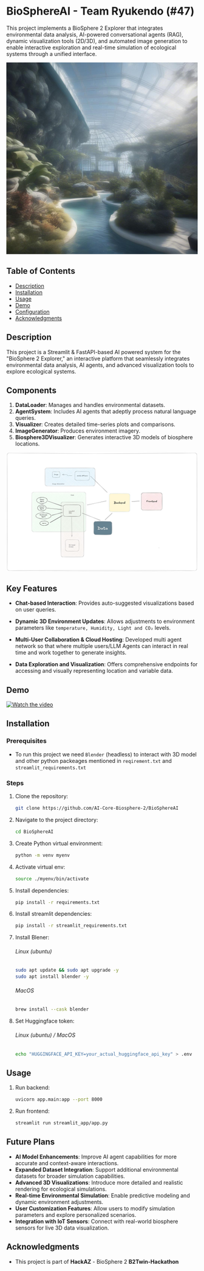 # BioSphereAI - Team Ryukendo (#47)

This project implements a BioSphere 2 Explorer that integrates environmental data analysis, AI-powered conversational agents (RAG), dynamic visualization tools (2D/3D), and automated image generation to enable interactive exploration and real-time simulation of ecological systems through a unified interface.

![Image](https://github.com/AI-Core-Biosphere-2/BioSphereAI/blob/main/static/images/Ocean_biome_in_BioSphere_2_0_1021.jpg?raw=true)

## Table of Contents

- [Description](#description)
- [Installation](#installation)
- [Usage](#usage)
- [Demo](#demo)
- [Configuration](#configuration)
- [Acknowledgments](#acknowledgments)

## Description

This project is a Streamlit & FastAPI-based AI powered system for the "BioSphere 2 Explorer," an interactive platform that seamlessly integrates environmental data analysis, AI agents, and advanced visualization tools to explore ecological systems.

## Components

1. **DataLoader**: Manages and handles environmental datasets.
2. **AgentSystem**: Includes AI agents that adeptly process natural language queries.
3. **Visualizer**: Creates detailed time-series plots and comparisons.
4. **ImageGenerator**: Produces environment imagery.
5. **Biosphere3DVisualizer**: Generates interactive 3D models of biosphere locations.

![Image](https://github.com/AI-Core-Biosphere-2/BioSphereAI/blob/main/static/models/Architecture_diagram.jpg?raw=true)

## Key Features

- **Chat-based Interaction**: Provides auto-suggested visualizations based on user queries.
- **Dynamic 3D Environment Updates**: Allows adjustments to environment parameters like `temperature, Humidity, Light and CO₂` levels.
- **Multi-User Collaboration & Cloud Hosting**: Developed multi agent network so that where multiple users/LLM Agents can interact in real time and work together to generate insights.

- **Data Exploration and Visualization**: Offers comprehensive endpoints for accessing and visually representing location and variable data.

## Demo
[![Watch the video](https://img.youtube.com/vi/FOe84DqF_-M/maxresdefault.jpg)](https://youtu.be/FOe84DqF_-M)

## Installation

### Prerequisites

- To run this project we need `Blender` (headless) to interact with 3D model and other python packeages mentioned in `reqirement.txt` and `streamlit_requirements.txt`

### Steps

1. Clone the repository:
   ```sh
   git clone https://github.com/AI-Core-Biosphere-2/BioSphereAI
   ```
2. Navigate to the project directory:

   ```sh
   cd BioSphereAI
   ```

3. Create Python virtual environment:

   ```sh
   python -m venv myenv
   ```

4. Activate virtual env:

   ```sh
   source ./myenv/bin/activate
   ```

5. Install dependencies:

   ```sh
   pip install -r requirements.txt
   ```

6. Install streamlit dependencies:

   ```sh
   pip install -r streamlit_requirements.txt
   ```

7. Install Blener:

   ###### Linux (ubuntu)

   ```sh
   sudo apt update && sudo apt upgrade -y
   sudo apt install blender -y
   ```

   ###### MacOS

   ```sh
   brew install --cask blender
   ```

8. Set Huggingface token:
   ###### Linux (ubuntu) / MacOS
   ```sh
   echo "HUGGINGFACE_API_KEY=your_actual_huggingface_api_key" > .env
   ```

## Usage

1. Run backend:

   ```sh
   uvicorn app.main:app --port 8000
   ```

2. Run frontend:
   ```sh
   streamlit run streamlit_app/app.py
   ```

## Future Plans

- **AI Model Enhancements**: Improve AI agent capabilities for more accurate and context-aware interactions.
- **Expanded Dataset Integration**: Support additional environmental datasets for broader simulation capabilities.
- **Advanced 3D Visualizations**: Introduce more detailed and realistic rendering for ecological simulations.
- **Real-time Environmental Simulation**: Enable predictive modeling and dynamic environment adjustments.
- **User Customization Features**: Allow users to modify simulation parameters and explore personalized scenarios.
- **Integration with IoT Sensors**: Connect with real-world biosphere sensors for live 3D data visualization.

## Acknowledgments

- This project is part of **HackAZ** - BioSphere 2 **B2Twin-Hackathon**
